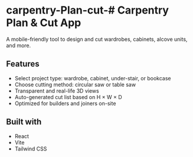 # carpentry-Plan-cut-# Carpentry Plan & Cut App

A mobile-friendly tool to design and cut wardrobes, cabinets, alcove units, and more.

## Features

- Select project type: wardrobe, cabinet, under-stair, or bookcase
- Choose cutting method: circular saw or table saw
- Transparent and real-life 3D views
- Auto-generated cut list based on H × W × D
- Optimized for builders and joiners on-site

## Built with

- React
- Vite
- Tailwind CSS
